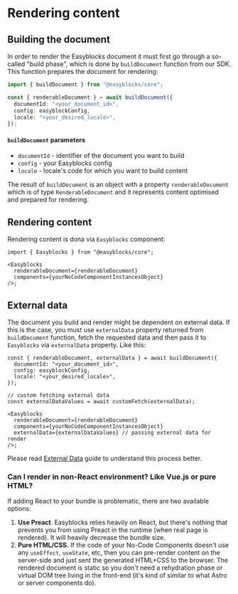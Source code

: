 # Rendering content

## Building the document

In order to render the Easyblocks document it must first go through a so-called "build phase", which is done by `buildDocument` function from our SDK. This function prepares the document for rendering:

```typescript
import { buildDocument } from "@easyblocks/core";

const { renderableDocument } = await buildDocument({
  documentId: "<your_document_id>",
  config: easyblockConfig,
  locale: "<your_desired_locale>",
});
```

#### `buildDocument` parameters

- `documentId` - identifier of the document you want to build
- `config` - your Easyblocks config
- `locale` - locale's code for which you want to build content

The result of `buildDocument` is an object with a property `renderableDocument` which is of type `RenderableDocument` and it represents content optimised and prepared for rendering.

## Rendering content

Rendering content is dona via `Easyblocks` component:

```tsx
import { Easyblocks } from "@easyblocks/core";

<Easyblocks
  renderableDocument={renderableDocument}
  components={yourNoCodeComponentInstancesObject}
/>;
```

## External data

The document you build and render might be dependent on external data. If this is the case, you must use `externalData` property returned from `buildDocument` function, fetch the requested data and then pass it to `Easyblocks` via `externalData` property. Like this:

```tsx
const { renderableDocument, externalData } = await buildDocument({
  documentId: "<your_document_id>",
  config: easyblockConfig,
  locale: "<your_desired_locale>",
});

// custom fetching external data
const externalDataValues = await customFetch(externalData);

<Easyblocks
  renderableDocument={renderableDocument}
  components={yourNoCodeComponentInstancesObject}
  externalData={externalDataValues} // passing external data for render
/>;
```

Please read [External Data](external-data.md) guide to understand this process better.

### Can I render in non-React environment? Like Vue.js or pure HTML?

If adding React to your bundle is problematic, there are two available options:

1. **Use Preact**. Easyblocks relies heavily on React, but there's nothing that prevents you from using Preact in the runtime (when real page is rendered). It will heavily decrease the bundle size.
2. **Pure HTML/CSS.** If the code of your No-Code Components doesn't use any `useEffect`, `useState`, etc, then you can pre-render content on the server-side and just sent the generated HTML+CSS to the browser. The rendered document is static so you don't need a rehydration phase or virtual DOM tree living in the front-end (it's kind of similar to what Astro or server components do).
